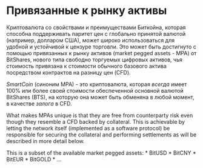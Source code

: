 # Привязанные к рынку активы

Криптовалюта со свойствами и преимуществами Биткойна, которая способна поддерживать паритет цен с глобально принятой валютой (например, долларом США), может широко использоваться для удобной и устойчивой к цензуре торговли. Это может быть достигнуто с помощью привязанных к рынку активов (market pegged assets - MPA) от BitShares, нового типа свободно торгуемых цифровых активов, чья стоимость привязана к стоимости обычного базового актива посредством контрактов на разницу цен (CFD).

*SmartCoin* (синоним MPA) - это криптовалюта, которая *всегда* имеет 100% или более своей стоимости обеспеченной основной валютой BitShares (BTS), на которую она может быть обменяна в любой момент, в качестве *залога* в CFD.

What makes MPAs unique is that they are free from counterparty risk even though they resemble a CFD backed by collateral. This is achievable by letting the network itself (implemented as a software protocol) be responsible for securing the collateral and performing settlements as will be described in more detail below.

This is a subset of the available market pegged assets: * BitUSD * BitCNY * BitEUR * BitGOLD * ...
